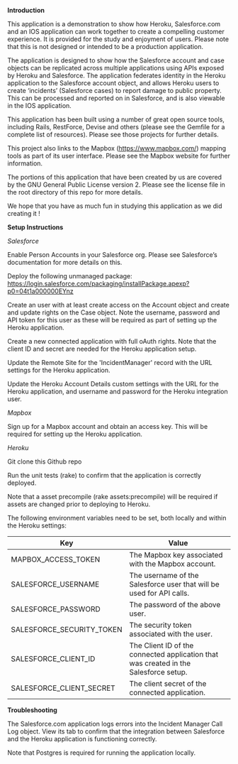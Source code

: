 <B>Introduction</B>

This application is a demonstration to show how Heroku, Salesforce.com and an IOS application can work together to create a compelling customer experience.  It is provided for the study and enjoyment of users. Please note that this is not designed or intended to be a production application.

The application is designed to show how the Salesforce account and case objects can be replicated across multiple applications using APIs exposed by Heroku and Salesforce. The application federates identity in the Heroku application to the Salesforce account object, and allows Heroku users to create ‘incidents’ (Salesforce cases) to report damage to public property. This can be processed and reported on in Salesforce, and is also viewable in the IOS application.

This application has been built using a number of great open source tools, including Rails, RestForce, Devise and others (please see the Gemfile for a complete list of resources). Please see those projects for further details.

This project also links to the Mapbox (https://www.mapbox.com/) mapping tools as part of its user interface.  Please see the Mapbox website for further information.

The portions of this application that have been created by us are covered by the GNU General Public License version 2. Please see the license file in the root directory of this repo for more details.

We hope that you have as much fun in studying this application as we did creating it !

<B>Setup Instructions</B>

<i>Salesforce</i>

Enable Person Accounts in your Salesforce org. Please see Salesforce’s documentation for more details on this.

Deploy the following unmanaged package: https://login.salesforce.com/packaging/installPackage.apexp?p0=04t1a000000EYnz

Create an user with at least create access on the Account object and create and update rights on the Case object.  Note the username, password and API token for this user as these will be required as part of setting up the Heroku application.

Create a new connected application with full oAuth rights. Note that the client ID and secret are needed for the Heroku application setup.

Update the Remote Site for the 'IncidentManager' record with the URL settings for the Heroku application.

Update the Heroku Account Details custom settings with the URL for the Heroku application, and username and password for the Heroku integration user.


<i>Mapbox</i>

Sign up for a Mapbox account and obtain an access key. This will be required for setting up the Heroku application.

<i>Heroku</i>

Git clone this Github repo

Run the unit tests (rake) to confirm that the application is correctly deployed. 

Note that a asset precompile (rake assets:precompile) will be required if assets are changed prior to deploying to Heroku.

The following environment variables need to be set, both locally and within the Heroku settings:

|Key|Value|
|---|------|
|MAPBOX_ACCESS_TOKEN|	The Mapbox key associated with the Mapbox account.|
|SALESFORCE_USERNAME|	The username of the Salesforce user that will be used for API calls.|
|SALESFORCE_PASSWORD|	The password of the above user.|
|SALESFORCE_SECURITY_TOKEN|	The security token associated with the user.|
|SALESFORCE_CLIENT_ID|	The Client ID of the connected application that was created in the Salesforce setup.|
|SALESFORCE_CLIENT_SECRET|	The client secret of the connected application.|

<B>Troubleshooting</B>

The Salesforce.com application logs errors into the Incident Manager Call Log object. View its tab to confirm that the integration between Salesforce and the Heroku application is functioning correctly. 

Note that Postgres is required for running the application locally. 
